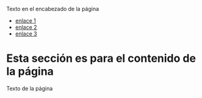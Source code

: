<html>
<head>
<meta http-equiv="Content-Type"content="text/html; charset=UTF-8">

<body>
<div id="contenedor">
<div id="cabecera">
<p>Texto en el encabezado de la página</p>
</div>
<div id="menu">
<ul>
   <li><a href="perfil.html">enlace 1</a></li>
   <li><a href="Asignaturas.html">enlace 2</a></li>
   <li><a href="Favoritos.html">enlace 3</a></li>
</ul>
</div>
<div id="contenidos">
  <h1>Esta sección es para el contenido de la página</h1>
  <p>Texto de la página</p>
</div>
</div>
</body>
</head>
</html> 
